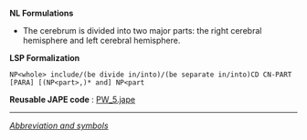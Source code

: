 __NL Formulations__ 



* The cerebrum is divided into two major parts: the right cerebral hemisphere and left cerebral hemisphere.


  

__LSP Formalization__ 




```
NP<whole> include/(be divide in/into)/(be separate in/into)CD CN-PART [PARA] [(NP<part>,)* and] NP<part

```


__Reusable JAPE code__ 
 :
 [PW\_5.jape](../public/images/7/7a/PW_5.jape "PW 5.jape") 





---



_[Abbreviation and symbols](../../Community/LSPSymbols "Community:LSPSymbols")_